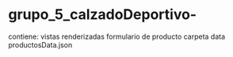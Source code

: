 # grupo_5_calzadoDeportivo-
contiene:
vistas renderizadas
formulario de producto
carpeta data productosData.json
